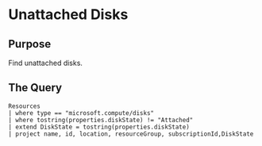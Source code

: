 # Unattached Disks

## Purpose

Find unattached disks.

## The Query

```KQL
Resources
| where type == "microsoft.compute/disks"
| where tostring(properties.diskState) != "Attached"
| extend DiskState = tostring(properties.diskState) 
| project name, id, location, resourceGroup, subscriptionId,DiskState
```
